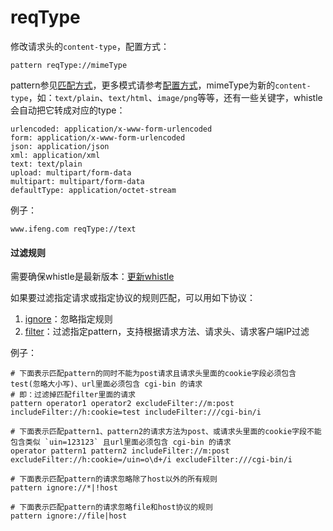 # reqType
修改请求头的`content-type`，配置方式：

	pattern reqType://mimeType

pattern参见[匹配方式](../pattern.html)，更多模式请参考[配置方式](../mode.html)，mimeType为新的`content-type`，如：`text/plain`、`text/html`、`image/png`等等，还有一些关键字，whistle会自动把它转成对应的type：

	urlencoded: application/x-www-form-urlencoded
	form: application/x-www-form-urlencoded
	json: application/json
	xml: application/xml
	text: text/plain
	upload: multipart/form-data
	multipart: multipart/form-data
	defaultType: application/octet-stream

例子：

	www.ifeng.com reqType://text

#### 过滤规则
需要确保whistle是最新版本：[更新whistle](../update.html)

如果要过滤指定请求或指定协议的规则匹配，可以用如下协议：

1. [ignore](./ignore.html)：忽略指定规则
2. [filter](./filter.html)：过滤指定pattern，支持根据请求方法、请求头、请求客户端IP过滤

例子：

```
# 下面表示匹配pattern的同时不能为post请求且请求头里面的cookie字段必须包含test(忽略大小写)、url里面必须包含 cgi-bin 的请求
# 即：过滤掉匹配filter里面的请求
pattern operator1 operator2 excludeFilter://m:post includeFilter://h:cookie=test includeFilter:///cgi-bin/i

# 下面表示匹配pattern1、pattern2的请求方法为post、或请求头里面的cookie字段不能包含类似 `uin=123123` 且url里面必须包含 cgi-bin 的请求
operator pattern1 pattern2 includeFilter://m:post excludeFilter://h:cookie=/uin=o\d+/i excludeFilter:///cgi-bin/i

# 下面表示匹配pattern的请求忽略除了host以外的所有规则
pattern ignore://*|!host

# 下面表示匹配pattern的请求忽略file和host协议的规则
pattern ignore://file|host
```

